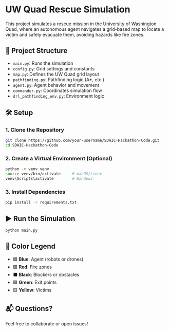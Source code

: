 # UW Quad Rescue Simulation

This project simulates a rescue mission in the University of Washington Quad, where an autonomous agent navigates a grid-based map to locate a victim and safely evacuate them, avoiding hazards like fire zones.

## 📁 Project Structure

- `main.py`: Runs the simulation
- `config.py`: Grid settings and constants
- `map.py`: Defines the UW Quad grid layout
- `pathfinding.py`: Pathfinding logic (A*, etc.)
- `agent.py`: Agent behavior and movement
- `commander.py`: Coordinates simulation flow
- `drl_pathfinding_env.py`: Environment logic

## 🛠️ Setup

### 1. Clone the Repository

```bash
git clone https://github.com/your-username/SDAIC-Hackathon-Code.git
cd SDAIC-Hackathon-Code
```

### 2. Create a Virtual Environment (Optional)

```bash
python -m venv venv
source venv/bin/activate     # macOS/Linux
venv\Scripts\activate        # Windows
```

### 3. Install Dependencies

```bash
pip install -r requirements.txt
```

## ▶️ Run the Simulation

```bash
python main.py
```

## 🎨 Color Legend

- 🟦 **Blue**: Agent (robots or drones)
- 🟥 **Red**: Fire zones
- ⬛ **Black**: Blockers or obstacles
- 🟩 **Green**: Exit points
- 🟨 **Yellow**: Victims
## 📬 Questions?

Feel free to collaborate or open issues!
